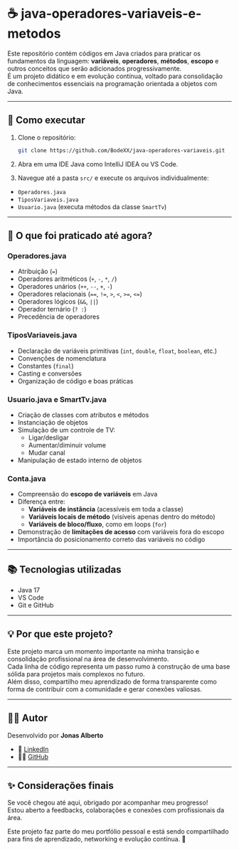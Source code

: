 # ☕ java-operadores-variaveis-e-metodos

Este repositório contém códigos em Java criados para praticar os fundamentos da linguagem: **variáveis**, **operadores**, **métodos**, **escopo** e outros conceitos que serão adicionados progressivamente.  
É um projeto didático e em evolução contínua, voltado para consolidação de conhecimentos essenciais na programação orientada a objetos com Java.

---

## 📁 Como executar

1. Clone o repositório:

   ```bash
   git clone https://github.com/BodeXX/java-operadores-variaveis.git

2. Abra em uma IDE Java como IntelliJ IDEA ou VS Code.

3. Navegue até a pasta `src/` e execute os arquivos individualmente:

- `Operadores.java`
- `TiposVariaveis.java`
- `Usuario.java` (executa métodos da classe `SmartTv`)

---

## 🧠 O que foi praticado até agora?

### Operadores.java

- Atribuição (`=`)
- Operadores aritméticos (`+`, `-`, `*`, `/`)
- Operadores unários (`++`, `--`, `+`, `-`)
- Operadores relacionais (`==`, `!=`, `>`, `<`, `>=`, `<=`)
- Operadores lógicos (`&&`, `||`)
- Operador ternário (`? :`)
- Precedência de operadores

### TiposVariaveis.java

- Declaração de variáveis primitivas (`int`, `double`, `float`, `boolean`, etc.)
- Convenções de nomenclatura
- Constantes (`final`)
- Casting e conversões
- Organização de código e boas práticas

### Usuario.java e SmartTv.java

- Criação de classes com atributos e métodos
- Instanciação de objetos
- Simulação de um controle de TV:
  - Ligar/desligar
  - Aumentar/diminuir volume
  - Mudar canal
- Manipulação de estado interno de objetos

### Conta.java

- Compreensão do **escopo de variáveis** em Java
- Diferença entre:
  - **Variáveis de instância** (acessíveis em toda a classe)
  - **Variáveis locais de método** (visíveis apenas dentro do método)
  - **Variáveis de bloco/fluxo**, como em loops (`for`)
- Demonstração de **limitações de acesso** com variáveis fora do escopo
- Importância do posicionamento correto das variáveis no código
---

## 📚 Tecnologias utilizadas

- Java 17  
- VS Code  
- Git e GitHub

---

## 💡 Por que este projeto?

Este projeto marca um momento importante na minha transição e consolidação profissional na área de desenvolvimento.  
Cada linha de código representa um passo rumo à construção de uma base sólida para projetos mais complexos no futuro.  
Além disso, compartilho meu aprendizado de forma transparente como forma de contribuir com a comunidade e gerar conexões valiosas.

---

## 👨‍💻 Autor

Desenvolvido por **Jonas Alberto**

- 💼 [LinkedIn](https://www.linkedin.com/in/jonas-bode/)
- 🧑‍💻 [GitHub](https://github.com/BodeXX)

---

## ✨ Considerações finais

Se você chegou até aqui, obrigado por acompanhar meu progresso!  
Estou aberto a feedbacks, colaborações e conexões com profissionais da área.

Este projeto faz parte do meu portfólio pessoal e está sendo compartilhado para fins de aprendizado, networking e evolução contínua. 🚀
